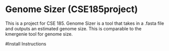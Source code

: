 # Genome Sizer (CSE185project)

This is a project for CSE 185. Genome Sizer is a tool that takes in a .fasta file and outputs an estimated genome size. This is comparable to the kmergenie tool for genome size. 

#Install Instructions
